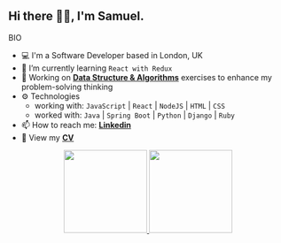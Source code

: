 ## Hi there 👋🏼, I'm Samuel. 


BIO

- 💻 I'm a Software Developer based in London, UK
- 🌱 I’m currently learning `React with Redux`
- 🔭 Working on **[Data Structure & Algorithms](https://github.com/samuelmbp/data-structure-and-algorithms)** exercises to enhance my problem-solving thinking 
- ⚙️ Technologies
  - working with: `JavaScript` | `React` | `NodeJS` | `HTML` | `CSS`
  - worked with:  `Java` | `Spring Boot` | `Python` | `Django` | `Ruby`  
- 📫 How to reach me: **[Linkedin](https://www.linkedin.com/in/samuel-raducan-3b9683199/)**
- 📝 View my **[CV](https://github.com/samuelmbp/CV)**
  
<!-- 
[![Samuel Raducan's GitHub stats](https://github-readme-stats.vercel.app/api?username=samuelmbp&show_icons=true&theme=highcontrast)](https://github.com/samuelmbp/github-readme-stats) -->

<div align="center">
  <a href="http://www.github.com/samuelmbp">
    <img height="150em" src="https://github-readme-stats.vercel.app/api?username=samuelmbp&show_icons=true&theme=yeblu"/>
    <img height="150em" src="https://github-readme-stats.vercel.app/api/top-langs/?username=samuelmbp&layout=compact&theme=yeblu&langs_count=5"/>
  </a>
</div>





<!-- [![Top Langs](https://github-readme-stats.vercel.app/api/top-langs/?username=samuelmbp&layout=compact)](https://github.com/samuelmbp/github-readme-stats) -->

<!-- 
![Most Used Programming Languages](https://github-readme-stats.vercel.app/api/top-langs/?username=samuelmbp&layout=compact&theme=dracula&langs_count=7) -->

<!-- <img height="150em" src="https://github-readme-stats.vercel.app/api/top-langs/?username=taybenca&layout=compact&theme=dracula&langs_count=7"/> -->


<!--
Here are some ideas to get you started:
- 🔭 I’m currently working on ...
- 🌱 I’m currently learning ...
- 👯 I’m looking to collaborate on ...
- 🤔 I’m looking for help with ...
- 💬 Ask me about ...
- 📫 How to reach me: ...
- 😄 Pronouns: ...
- ⚡ Fun fact: ...
- - 🌱 I’m currently learning ```.Java``` & ```.Spring Boot``` by building **[Spring Boot Registration System](https://github.com/samuelmbp/java-springboot-registration-system)**
-->